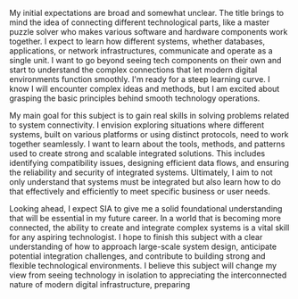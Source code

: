 My initial expectations are broad and somewhat unclear. The title brings to mind the idea of connecting different technological parts, like a master puzzle solver who makes various software and hardware components work together. I expect to learn how different systems, whether databases, applications, or network infrastructures, communicate and operate as a single unit. I want to go beyond seeing tech components on their own and start to understand the complex connections that let modern digital environments function smoothly. I'm ready for a steep learning curve. I know I will encounter complex ideas and methods, but I am excited about grasping the basic principles behind smooth technology operations.

My main goal for this subject is to gain real skills in solving problems related to system connectivity. I envision exploring situations where different systems, built on various platforms or using distinct protocols, need to work together seamlessly. I want to learn about the tools, methods, and patterns used to create strong and scalable integrated solutions. This includes identifying compatibility issues, designing efficient data flows, and ensuring the reliability and security of integrated systems. Ultimately, I aim to not only understand that systems must be integrated but also learn how to do that effectively and efficiently to meet specific business or user needs.

Looking ahead, I expect SIA to give me a solid foundational understanding that will be essential in my future career. In a world that is becoming more connected, the ability to create and integrate complex systems is a vital skill for any aspiring technologist. I hope to finish this subject with a clear understanding of how to approach large-scale system design, anticipate potential integration challenges, and contribute to building strong and flexible technological environments. I believe this subject will change my view from seeing technology in isolation to appreciating the interconnected nature of modern digital infrastructure, preparing 
